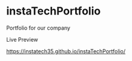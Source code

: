 # instaTechPortfolio
Portfolio for our company 

Live Preview

https://instatech35.github.io/instaTechPortfolio/
